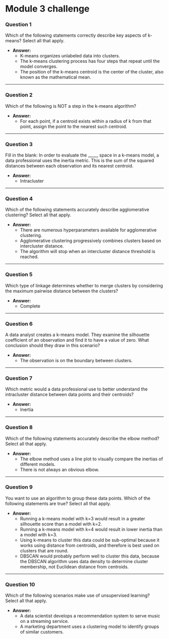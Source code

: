 # Module 3 challenge

### **Question 1**  
Which of the following statements correctly describe key aspects of k-means? Select all that apply.

- **Answer:**
  - K-means organizes unlabeled data into clusters.
  - The k-means clustering process has four steps that repeat until the model converges.
  - The position of the k-means centroid is the center of the cluster, also known as the mathematical mean.

---

### **Question 2**  
Which of the following is NOT a step in the k-means algorithm?

- **Answer:**  
  - For each point, if a centroid exists within a radius of k from that point, assign the point to the nearest such centroid.

---

### **Question 3**  
Fill in the blank: In order to evaluate the _____ space in a k-means model, a data professional uses the inertia metric. This is the sum of the squared distances between each observation and its nearest centroid.

- **Answer:**  
  - Intracluster

---

### **Question 4**  
Which of the following statements accurately describe agglomerative clustering? Select all that apply.

- **Answer:**
  - There are numerous hyperparameters available for agglomerative clustering.
  - Agglomerative clustering progressively combines clusters based on intercluster distance.
  - The algorithm will stop when an intercluster distance threshold is reached.

---

### **Question 5**  
Which type of linkage determines whether to merge clusters by considering the maximum pairwise distance between the clusters?

- **Answer:**  
  - Complete

---

### **Question 6**  
A data analyst creates a k-means model. They examine the silhouette coefficient of an observation and find it to have a value of zero. What conclusion should they draw in this scenario?

- **Answer:**  
  - The observation is on the boundary between clusters.

---

### **Question 7**  
Which metric would a data professional use to better understand the intracluster distance between data points and their centroids?

- **Answer:**  
  - Inertia

---

### **Question 8**  
Which of the following statements accurately describe the elbow method? Select all that apply.

- **Answer:**
  - The elbow method uses a line plot to visually compare the inertias of different models.
  - There is not always an obvious elbow.

---

### **Question 9**  
You want to use an algorithm to group these data points. Which of the following statements are true? Select all that apply.

- **Answer:**
  - Running a k-means model with k=3 would result in a greater silhouette score than a model with k=2.
  - Running a k-means model with k=4 would result in lower inertia than a model with k=3.
  - Using k-means to cluster this data could be sub-optimal because it works using distance from centroids, and therefore is best used on clusters that are round.
  - DBSCAN would probably perform well to cluster this data, because the DBSCAN algorithm uses data density to determine cluster membership, not Euclidean distance from centroids.

---

### **Question 10**  
Which of the following scenarios make use of unsupervised learning? Select all that apply.

- **Answer:**
  - A data scientist develops a recommendation system to serve music on a streaming service.
  - A marketing department uses a clustering model to identify groups of similar customers.
